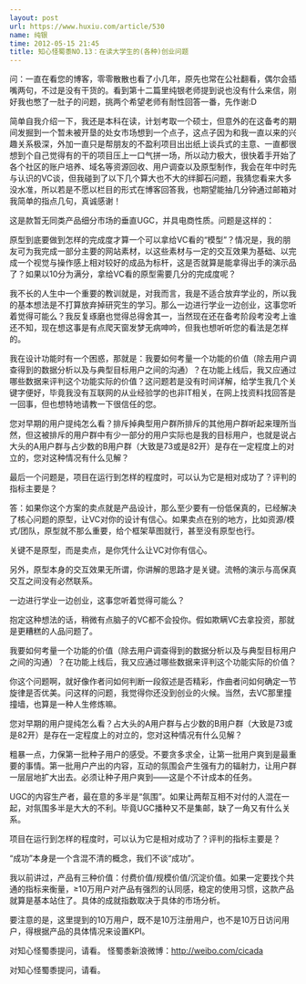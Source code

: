 ```yaml
---
layout: post
url: https://www.huxiu.com/article/530
name: 纯银
time: 2012-05-15 21:45
title: 知心怪蜀黍NO.13：在读大学生的(各种)创业问题
---
```

问：一直在看您的博客，零零散散也看了小几年，原先也常在公社翻看，偶尔会插嘴两句，不过是没有干货的。看到第十二篇里纯银老师提到说也没有什么来信，刚好我也憋了一肚子的问题，挑两个希望老师有耐性回答一番，先作谢:D

简单自我介绍一下，我还是本科在读，计划考取一个硕士，但意外的在这备考的期间发掘到一个暂未被开垦的处女市场想到一个点子，这点子因为和我一直以来的兴趣关系极深，外加一直只是帮朋友的不盈利项目出出纸上谈兵式的主意、一直都很想到个自己觉得有的干的项目压上一口气拼一场，所以动力极大，很快着手开始了各个社区的账户培养、域名等资源回收、用户调查以及原型制作，我会在年中时先与认识的VC谈，但我碰到了以下几个算大也不大的绊脚石问题，我猜您看来大多没水准，所以若是不愿以栏目的形式在博客回答我，也期望能抽几分钟通过邮箱对我简单的指点几句，真诚感谢！

这是款暂无同类产品细分市场的垂直UGC，并具电商性质。问题是这样的：

原型到底要做到怎样的完成度才算一个可以拿给VC看的“模型”？情况是，我的朋友可为我完成一部分主要的网站素材，以这些素材与一定的交互效果为基础、以完成一个视觉与操作感上相对较好的成品为标杆，这是否就算是能拿得出手的演示品了？如果以10分为满分，拿给VC看的原型需要几分的完成度呢？

我不长的人生中一个重要的教训就是，对我而言，我是不适合放弃学业的，所以我的基本想法是不打算放弃掉研究生的学习。那么一边进行学业一边创业，这事您听着觉得可能么？我反复琢磨也觉得总得舍其一，当然现在还在备考阶段考没考上谁还不知，现在想这事是有点爬天窗发梦无病呻吟，但我也想听听您的看法是怎样的。

我在设计功能时有一个困惑，那就是：我要如何考量一个功能的价值（除去用户调查得到的数据分析以及与典型目标用户之间的沟通）？在功能上线后，我又应通过哪些数据来评判这个功能实际的价值？这问题若是没有时间详解，给学生我几个关键字便好，毕竟我没有互联网的从业经验学的也非IT相关，在网上找资料找回答是一回事，但也想特地请教一下很信任的您。

您对早期的用户提纯怎么看？排斥掉典型用户群所排斥的其他用户群听起来理所当然，但这被排斥的用户群中有少一部分的用户实际也是我的目标用户，也就是说占大头的A用户群与占少数的B用户群（大致是73或是82开）是存在一定程度上的对立的，您对这种情况有什么见解？

最后一个问题是，项目在运行到怎样的程度时，可以认为它是相对成功了？评判的指标主要是？

答：如果你这个方案的卖点就是产品设计，那么至少要有一份低保真的，已经解决了核心问题的原型，让VC对你的设计有信心。如果卖点在别的地方，比如资源/模式/团队，原型就不那么重要，给个框架草图就行，甚至没有原型也行。

关键不是原型，而是卖点，是你凭什么让VC对你有信心。

另外，原型本身的交互效果无所谓，你讲解的思路才是关键。流畅的演示与高保真交互之间没有必然联系。

一边进行学业一边创业，这事您听着觉得可能么？

抱定这种想法的话，稍微有点脑子的VC都不会投你。假如欺瞒VC去拿投资，那就是更糟糕的人品问题了。

我要如何考量一个功能的价值（除去用户调查得到的数据分析以及与典型目标用户之间的沟通）？在功能上线后，我又应通过哪些数据来评判这个功能实际的价值？

你这个问题啊，就好像作者问如何判断一段叙述是否精彩，作曲者问如何确定一节旋律是否优美。问这样的问题，我觉得你还没到创业的火候。当然，去VC那里撞撞墙，也算是一种人生修炼嘛。

您对早期的用户提纯怎么看？占大头的A用户群与占少数的B用户群（大致是73或是82开）是存在一定程度上的对立的，您对这种情况有什么见解？

粗暴一点，力保第一批种子用户的感受。不要贪多求全，让第一批用户爽到是最重要的事情。第一批用户产出的内容，互动的氛围会产生强有力的辐射力，让用户群一层层地扩大出去。必须让种子用户爽到——这是个不计成本的任务。

UGC的内容生产者，最在意的多半是“氛围”。如果让两帮互相不对付的人混在一起，对氛围多半是大大的不利。毕竟UGC播种又不是集邮，缺了一角又有什么关系。

项目在运行到怎样的程度时，可以认为它是相对成功了？评判的指标主要是？

“成功”本身是一个含混不清的概念，我们不谈“成功”。

我以前讲过，产品有三种价值：付费价值/规模价值/沉淀价值。如果一定要找个共通的指标来衡量，≥10万用户对产品有强烈的认同感，稳定的使用习惯，这款产品就算是基本站住了。具体的成就指数取决于具体的市场分析。

要注意的是，这里提到的10万用户，既不是10万注册用户，也不是10万日访问用户，得根据产品的具体情况来设置KPI。

对知心怪蜀黍提问，请看。 怪蜀黍新浪微博：http://weibo.com/cicada

对知心怪蜀黍提问，请看。

